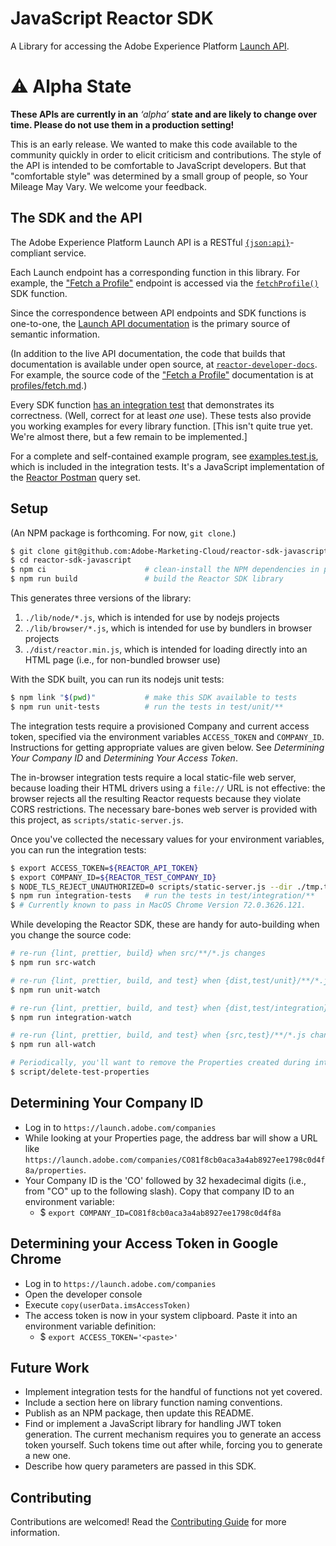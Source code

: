 # JavaScript Reactor SDK

A Library for accessing the Adobe Experience Platform
[Launch API][Launch API doc].

# &#x26a0; Alpha State
**These APIs are currently in an** *‘alpha’* **state and are likely to change
over time. Please do not use them in a production setting!**

This is an early release. We wanted to make this code available to the community
quickly in order to elicit criticism and contributions. The style of the API is
intended to be comfortable to JavaScript developers. But that "comfortable
style" was determined by a small group of people, so Your Mileage May Vary. We
welcome your feedback.

## The SDK and the API

The Adobe Experience Platform Launch API is a RESTful
[`{json:api}`](https://jsonapi.org/)-compliant service.

Each Launch endpoint has a corresponding function in this library.  For example,
the ["Fetch a Profile"][FetchProfile doc] endpoint is accessed via the
[`fetchProfile()`][FetchProfile impl] SDK function.

Since the correspondence between API endpoints and SDK functions is one-to-one,
the [Launch API documentation][ListCompanies doc] is the primary source of
semantic information.

(In addition to the live API documentation, the code that builds that
documentation is available under open source, at
[`reactor-developer-docs`][Launch API doc repo].  For example, the source code
of the ["Fetch a Profile"][FetchProfile doc] documentation is at
[profiles/fetch.md][FetchProfile doc src].)


[Launch API doc]: https://developer.adobelaunch.com/api/ 'Adobe Experience Platform Launch API'
[Launch API doc repo]: https://github.com/Adobe-Marketing-Cloud/reactor-developer-docs 'Launch API documentation repository'
[FetchProfile doc]: https://developer.adobelaunch.com/api/reference/1.0/profiles/fetch/ 'Fetch a Profile'
[FetchProfile impl]: https://github.com/Adobe-Marketing-Cloud/reactor-sdk-javascript/blob/033db2e59a619141b9508feae50bbe39d5660fa5/lib/profiles.js#L13 'fetchProfile'
[FetchProfile doc src]: https://github.com/Adobe-Marketing-Cloud/reactor-developer-docs/blob/master/api/reference/1.0/profiles/fetch.md 'Fetch a Profile'
[ListCompanies doc]: https://developer.adobelaunch.com/api/reference/1.0/companies/list/ 'List Companies'

Every SDK function [has an integration test](./blob/master/test/integration) that
demonstrates its correctness. (Well, correct for at least *one* use).  These
tests also provide you working examples for every library function.
[This isn't quite true yet.  We're almost there, but a few remain to be
implemented.]

For a complete and self-contained example program, see
[examples.test.js](./test/integration/examples.test.js), which is included in
the integration tests. It's a JavaScript implementation of the [Reactor
Postman]( https://github.com/Adobe-Marketing-Cloud/reactor-postman) query set.

## Setup

(An NPM package is forthcoming. For now, `git clone`.)
```bash
$ git clone git@github.com:Adobe-Marketing-Cloud/reactor-sdk-javascript.git
$ cd reactor-sdk-javascript
$ npm ci                      # clean-install the NPM dependencies in package-lock.json
$ npm run build               # build the Reactor SDK library
```
This generates three versions of the library:
1.  `./lib/node/*.js`, which is intended for use by nodejs projects
2.  `./lib/browser/*.js`, which is intended for use by bundlers in browser projects
2.  `./dist/reactor.min.js`, which is intended for loading directly into an HTML
    page (i.e., for non-bundled browser use)

With the SDK built, you can run its nodejs unit tests:
```bash
$ npm link "$(pwd)"           # make this SDK available to tests
$ npm run unit-tests          # run the tests in test/unit/**
```

The integration tests require a provisioned Company and current access token,
specified via the environment variables `ACCESS_TOKEN` and `COMPANY_ID`.
Instructions for getting appropriate values are given below. See _Determining
Your Company ID_ and _Determining Your Access Token_.

The in-browser integration tests require a local static-file web server, because
loading their HTML drivers using a `file://` URL is not effective: the browser
rejects all the resulting Reactor requests because they violate CORS
restrictions.  The necessary bare-bones web server is provided with this
project, as `scripts/static-server.js`. 

Once you've collected the necessary values for your environment variables, you
can run the integration tests:
```bash
$ export ACCESS_TOKEN=${REACTOR_API_TOKEN}
$ export COMPANY_ID=${REACTOR_TEST_COMPANY_ID}
$ NODE_TLS_REJECT_UNAUTHORIZED=0 scripts/static-server.js --dir ./tmp.tests/ & # or, run it in another window
$ npm run integration-tests   # run the tests in test/integration/**
$ # Currently known to pass in MacOS Chrome Version 72.0.3626.121.
```

While developing the Reactor SDK, these are handy for auto-building when you
change the source code:

```bash
# re-run {lint, prettier, build} when src/**/*.js changes
$ npm run src-watch

# re-run {lint, prettier, build, and test} when {dist,test/unit}/**/*.js changes
$ npm run unit-watch

# re-run {lint, prettier, build, and test} when {dist,test/integration}/**/*.js changes
$ npm run integration-watch

# re-run {lint, prettier, build, and test} when {src,test}/**/*.js changes
$ npm run all-watch

# Periodically, you'll want to remove the Properties created during integration tests
$ script/delete-test-properties
```

## Determining Your Company ID
* Log in to `https://launch.adobe.com/companies`
* While looking at your Properties page, the address bar will show a URL like
  `https://launch.adobe.com/companies/CO81f8cb0aca3a4ab8927ee1798c0d4f8a/properties`.
* Your Company ID is the 'CO' followed by 32 hexadecimal digits (i.e., from "CO"
  up to the following slash). Copy that company ID to an environment variable:
    - $ `export COMPANY_ID=CO81f8cb0aca3a4ab8927ee1798c0d4f8a`

## Determining your Access Token in Google Chrome
* Log in to `https://launch.adobe.com/companies`
* Open the developer console
* Execute `copy(userData.imsAccessToken)`
* The access token is now in your system clipboard. Paste it into an
  environment variable definition:
    - $ `export ACCESS_TOKEN='<paste>'`

## Future Work

* Implement integration tests for the handful of functions not yet covered.
* Include a section here on library function naming conventions.
* Publish as an NPM package, then update this README.
* Find or implement a JavaScript library for handling JWT token generation. The
  current mechanism requires you to generate an access token yourself. Such
  tokens time out after while, forcing you to generate a new one.
* Describe how query parameters are passed in this SDK.

## Contributing

Contributions are welcomed! Read the [Contributing Guide](https://github.com/Adobe-Marketing-Cloud/reactor-sdk-javascript/blob/master/CONTRIBUTING.md)
for more information.
